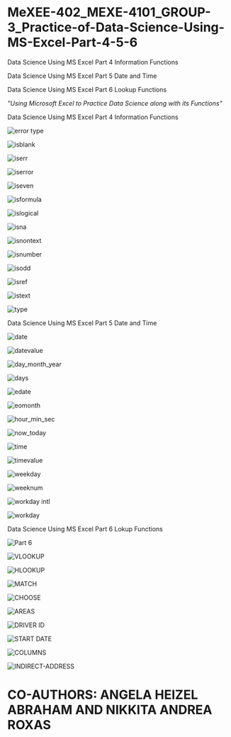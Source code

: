 # MeXEE-402_MEXE-4101_GROUP-3_Practice-of-Data-Science-Using-MS-Excel-Part-4-5-6

Data Science Using MS Excel Part 4 Information Functions

Data Science Using MS Excel Part 5 Date and Time

Data Science Using MS Excel Part 6 Lookup Functions


_"Using Microsoft Excel to Practice Data Science along with its Functions"_

Data Science Using MS Excel Part 4 Information Functions

![error type](https://github.com/MARABI-J/MeXEE-402_MEXE-4101_GROUP-3_Practice-of-Data-Science-Using-MS-Excel-Part-4-5-6/assets/143602067/25e58c56-d658-4cd6-bf5f-cbb99595f0bb)

![isblank](https://github.com/MARABI-J/MeXEE-402_MEXE-4101_GROUP-3_Practice-of-Data-Science-Using-MS-Excel-Part-4-5-6/assets/143602067/ba2bb980-cf4c-48da-a551-f6832cc658df)

![iserr](https://github.com/MARABI-J/MeXEE-402_MEXE-4101_GROUP-3_Practice-of-Data-Science-Using-MS-Excel-Part-4-5-6/assets/143602067/5b725b5a-2b9e-492f-862f-26e45ce7327f)

![iserror](https://github.com/MARABI-J/MeXEE-402_MEXE-4101_GROUP-3_Practice-of-Data-Science-Using-MS-Excel-Part-4-5-6/assets/143602067/59d041da-8be5-454e-a8cd-25beb68291db)

![iseven](https://github.com/MARABI-J/MeXEE-402_MEXE-4101_GROUP-3_Practice-of-Data-Science-Using-MS-Excel-Part-4-5-6/assets/143602067/d463d6f4-597d-4322-8943-3d8aeed711aa)

![isformula](https://github.com/MARABI-J/MeXEE-402_MEXE-4101_GROUP-3_Practice-of-Data-Science-Using-MS-Excel-Part-4-5-6/assets/143602067/9734ed85-b7e5-4c78-a80b-c050515112fb)

![islogical](https://github.com/MARABI-J/MeXEE-402_MEXE-4101_GROUP-3_Practice-of-Data-Science-Using-MS-Excel-Part-4-5-6/assets/143602067/1f0160c9-dd8f-440a-b866-587af055e12d)

![isna](https://github.com/MARABI-J/MeXEE-402_MEXE-4101_GROUP-3_Practice-of-Data-Science-Using-MS-Excel-Part-4-5-6/assets/143602067/bec20b21-0a2a-4f29-9efc-64a1e47830c4)

![isnontext](https://github.com/MARABI-J/MeXEE-402_MEXE-4101_GROUP-3_Practice-of-Data-Science-Using-MS-Excel-Part-4-5-6/assets/143602067/4f5fd59d-7a17-4688-8881-6ac4ad745947)

![isnumber](https://github.com/MARABI-J/MeXEE-402_MEXE-4101_GROUP-3_Practice-of-Data-Science-Using-MS-Excel-Part-4-5-6/assets/143602067/a0528388-2984-4755-b8b8-a9c6134c35c9)

![isodd](https://github.com/MARABI-J/MeXEE-402_MEXE-4101_GROUP-3_Practice-of-Data-Science-Using-MS-Excel-Part-4-5-6/assets/143602067/258528c0-3ca6-4768-a238-c7e27918e648)

![isref](https://github.com/MARABI-J/MeXEE-402_MEXE-4101_GROUP-3_Practice-of-Data-Science-Using-MS-Excel-Part-4-5-6/assets/143602067/81fe69f6-437f-4ae4-8e93-73baed80c47c)

![istext](https://github.com/MARABI-J/MeXEE-402_MEXE-4101_GROUP-3_Practice-of-Data-Science-Using-MS-Excel-Part-4-5-6/assets/143602067/fc844b34-6850-4750-99b1-e698ef60e6d5)

![type](https://github.com/MARABI-J/MeXEE-402_MEXE-4101_GROUP-3_Practice-of-Data-Science-Using-MS-Excel-Part-4-5-6/assets/143602067/ec967505-37a4-4287-825a-5e6b2f092195)

Data Science Using MS Excel Part 5 Date and Time

![date](https://github.com/MARABI-J/MeXEE-402_MEXE-4101_GROUP-3_Practice-of-Data-Science-Using-MS-Excel-Part-4-5-6/assets/143602067/a12d1fcd-98a1-484e-b276-58364010e63a)

![datevalue](https://github.com/MARABI-J/MeXEE-402_MEXE-4101_GROUP-3_Practice-of-Data-Science-Using-MS-Excel-Part-4-5-6/assets/143602067/3588e845-2ab3-44b2-843e-b99276021807)

![day_month_year](https://github.com/MARABI-J/MeXEE-402_MEXE-4101_GROUP-3_Practice-of-Data-Science-Using-MS-Excel-Part-4-5-6/assets/143602067/a143f684-910c-4ef2-9758-bb54254132e0)

![days](https://github.com/MARABI-J/MeXEE-402_MEXE-4101_GROUP-3_Practice-of-Data-Science-Using-MS-Excel-Part-4-5-6/assets/143602067/df46bbc2-9e7c-4927-aff2-ff0a0fabf93d)

![edate](https://github.com/MARABI-J/MeXEE-402_MEXE-4101_GROUP-3_Practice-of-Data-Science-Using-MS-Excel-Part-4-5-6/assets/143602067/1ab59733-14af-422c-b5e8-fcf92899be7d)

![eomonth](https://github.com/MARABI-J/MeXEE-402_MEXE-4101_GROUP-3_Practice-of-Data-Science-Using-MS-Excel-Part-4-5-6/assets/143602067/c61c568b-6fbb-409f-9208-6797d0822e64)

![hour_min_sec](https://github.com/MARABI-J/MeXEE-402_MEXE-4101_GROUP-3_Practice-of-Data-Science-Using-MS-Excel-Part-4-5-6/assets/143602067/d6a93457-8f20-4d59-a9f3-35669e56c131)

![now_today](https://github.com/MARABI-J/MeXEE-402_MEXE-4101_GROUP-3_Practice-of-Data-Science-Using-MS-Excel-Part-4-5-6/assets/143602067/1c7d0764-0f24-40e8-9a1c-d1cb4532d753)

![time](https://github.com/MARABI-J/MeXEE-402_MEXE-4101_GROUP-3_Practice-of-Data-Science-Using-MS-Excel-Part-4-5-6/assets/143602067/d1c6e2ab-3ec5-41ec-a708-32834ac9d8ec)

![timevalue](https://github.com/MARABI-J/MeXEE-402_MEXE-4101_GROUP-3_Practice-of-Data-Science-Using-MS-Excel-Part-4-5-6/assets/143602067/c5d17c11-8fdd-4549-90e4-cba400d2731d)

![weekday](https://github.com/MARABI-J/MeXEE-402_MEXE-4101_GROUP-3_Practice-of-Data-Science-Using-MS-Excel-Part-4-5-6/assets/143602067/b0691e88-e2e5-47b6-8ede-93e2ca9ad61f)

![weeknum](https://github.com/MARABI-J/MeXEE-402_MEXE-4101_GROUP-3_Practice-of-Data-Science-Using-MS-Excel-Part-4-5-6/assets/143602067/d8098f4c-87c3-4967-bc49-c82b20693cd2)

![workday intl](https://github.com/MARABI-J/MeXEE-402_MEXE-4101_GROUP-3_Practice-of-Data-Science-Using-MS-Excel-Part-4-5-6/assets/143602067/00f2fe6e-6ed3-43c4-8f1e-abfaf98a6f97)

![workday](https://github.com/MARABI-J/MeXEE-402_MEXE-4101_GROUP-3_Practice-of-Data-Science-Using-MS-Excel-Part-4-5-6/assets/143602067/4594001b-8d99-4a0c-81e7-d88315dff2fc)

Data Science Using MS Excel Part 6 Lokup Functions

![Part 6](https://github.com/MARABI-J/MeXEE-402_MEXE-4101_GROUP-3_Practice-of-Data-Science-Using-MS-Excel-Part-4-5-6/assets/143602067/852ff781-d475-4855-b1ec-e089a4e3e838)

![VLOOKUP](https://github.com/MARABI-J/MeXEE-402_MEXE-4101_GROUP-3_Practice-of-Data-Science-Using-MS-Excel-Part-4-5-6/assets/143602067/5537b390-1303-4d91-9d60-2bf508389f88)

![HLOOKUP](https://github.com/MARABI-J/MeXEE-402_MEXE-4101_GROUP-3_Practice-of-Data-Science-Using-MS-Excel-Part-4-5-6/assets/143602067/e5c4e3f1-136c-460a-b436-2bf4d1ec80bb)

![MATCH](https://github.com/MARABI-J/MeXEE-402_MEXE-4101_GROUP-3_Practice-of-Data-Science-Using-MS-Excel-Part-4-5-6/assets/143602067/ac4a1bd0-df9c-4e5c-a729-44a4993e0182)

![CHOOSE](https://github.com/MARABI-J/MeXEE-402_MEXE-4101_GROUP-3_Practice-of-Data-Science-Using-MS-Excel-Part-4-5-6/assets/143602067/2de72911-4446-4147-9be5-1b7ee6d23ea8)

![AREAS](https://github.com/MARABI-J/MeXEE-402_MEXE-4101_GROUP-3_Practice-of-Data-Science-Using-MS-Excel-Part-4-5-6/assets/143602067/8ac762f3-7750-49e3-b226-36f5ff8b1350)

![DRIVER ID](https://github.com/MARABI-J/MeXEE-402_MEXE-4101_GROUP-3_Practice-of-Data-Science-Using-MS-Excel-Part-4-5-6/assets/143602067/fd110cac-218b-4648-bcbb-8bad60a4b032)

![START DATE](https://github.com/MARABI-J/MeXEE-402_MEXE-4101_GROUP-3_Practice-of-Data-Science-Using-MS-Excel-Part-4-5-6/assets/143602067/ccd40dc0-4329-43f8-9d4f-8ffd8f85ff09)

![COLUMNS](https://github.com/MARABI-J/MeXEE-402_MEXE-4101_GROUP-3_Practice-of-Data-Science-Using-MS-Excel-Part-4-5-6/assets/143602067/ad939675-2f75-493e-869d-1f8a037a1faa)

![INDIRECT-ADDRESS](https://github.com/MARABI-J/MeXEE-402_MEXE-4101_GROUP-3_Practice-of-Data-Science-Using-MS-Excel-Part-4-5-6/assets/143602067/a9936053-c53e-44fd-85d3-7f5fc8b51f36)



# **CO-AUTHORS: ANGELA HEIZEL ABRAHAM AND NIKKITA ANDREA ROXAS**
